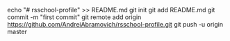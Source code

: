 echo "# rsschool-profile" >> README.md
git init
git add README.md
git commit -m "first commit"
git remote add origin https://github.com/AndreiAbramovich/rsschool-profile.git
git push -u origin master
